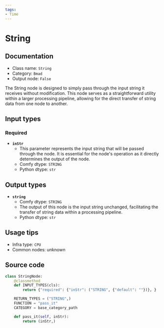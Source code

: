 ```yaml
---
tags:
- Time
---
```


# String
## Documentation
- Class name: `String`
- Category: `Bmad`
- Output node: `False`

The String node is designed to simply pass through the input string it receives without modification. This node serves as a straightforward utility within a larger processing pipeline, allowing for the direct transfer of string data from one node to another.
## Input types
### Required
- **`inStr`**
    - This parameter represents the input string that will be passed through the node. It is essential for the node's operation as it directly determines the output of the node.
    - Comfy dtype: `STRING`
    - Python dtype: `str`
## Output types
- **`string`**
    - Comfy dtype: `STRING`
    - The output of this node is the input string unchanged, facilitating the transfer of string data within a processing pipeline.
    - Python dtype: `str`
## Usage tips
- Infra type: `CPU`
- Common nodes: unknown


## Source code
```python
class StringNode:
    @classmethod
    def INPUT_TYPES(cls):
        return {"required": {"inStr": ("STRING", {"default": ""})}, }

    RETURN_TYPES = ("STRING",)
    FUNCTION = "pass_it"
    CATEGORY = base_category_path

    def pass_it(self, inStr):
        return (inStr,)

```
